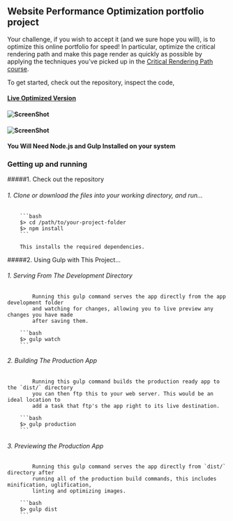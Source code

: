 ## Website Performance Optimization portfolio project

Your challenge, if you wish to accept it (and we sure hope you will), is to optimize this online portfolio for speed! In particular, optimize the critical rendering path and make this page render as quickly as possible by applying the techniques you've picked up in the [Critical Rendering Path course](https://www.udacity.com/course/ud884).

To get started, check out the repository, inspect the code,

#### [Live Optimized Version](http://pizza.mncarpenter.ninja)
#### ![ScreenShot](https://raw.githubusercontent.com/xXSirenSxOpusXx/frontend-nanodegree-mobile-portfolio/master/PGSpdScrn.png)
#### ![ScreenShot](https://raw.githubusercontent.com/xXSirenSxOpusXx/frontend-nanodegree-mobile-portfolio/master/PGSpdScrn2.png)

#### You Will Need Node.js and Gulp Installed on your system
   

###  Getting up and running

#####1. Check out the repository
######    1. Clone or download the files into your working directory, and run...

        ```bash
        $> cd /path/to/your-project-folder
        $> npm install
        ```

        This installs the required dependencies.

#####2.  Using Gulp with This Project...
######      1.  Serving From The Development Directory
            Running this gulp command serves the app directly from the app development folder
            and watching for changes, allowing you to live preview any changes you have made
            after saving them.

        ```bash
        $> gulp watch
        ```

######      2. Building The Production App
            Running this gulp command builds the production ready app to the `dist/` directory
            you can then ftp this to your web server. This would be an ideal location to
            add a task that ftp's the app right to its live destination.

        ```bash
        $> gulp production
        ```    

######      3.  Previewing the Production App
            Running this gulp command serves the app directly from `dist/` directory after
            running all of the production build commands, this includes minification, uglification,
            linting and optimizing images. 

        ```bash
        $> gulp dist
        ```
